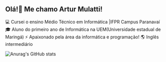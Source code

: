 ## Olá!👋 Me chamo Artur Mulatti!
💻 Cursei o ensino Médio Técnico em Informática |IFPR Campus Paranavaí
🎓 Aluno do primeiro ano de Informática na UEM(Universidade estadual de Maringá)
⚡ Apaixonado pela área da informática e programação!
🌎 Inglês intermediário


![Anurag's GitHub stats](https://github-readme-stats.vercel.app/api?username=anuraghazra&show_icons=true&theme=transparent)
<!--
**arturmulatti/arturmulatti** is a ✨ _special_ ✨ repository because its `README.md` (this file) appears on your GitHub profile.

Here are some ideas to get you started:

- 🔭 I’m currently working on ...
- 🌱 I’m currently learning ...
- 👯 I’m looking to collaborate on ...
- 🤔 I’m looking for help with ...
- 💬 Ask me about ...
- 📫 How to reach me: ...
- 😄 Pronouns: ...
- ⚡ Fun fact: ...
-->
